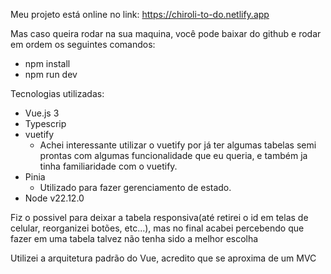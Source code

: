 Meu projeto está online no link:
https://chiroli-to-do.netlify.app

Mas caso queira rodar na sua maquina, você pode baixar do github e rodar em ordem os seguintes comandos:

- npm install
- npm run dev

Tecnologias utilizadas:

- Vue.js 3
- Typescrip
- vuetify
    - Achei interessante utilizar o vuetify por já ter algumas tabelas semi prontas com algumas funcionalidade que eu queria, e também ja tinha familiaridade com o vuetify.
- Pinia
    - Utilizado para fazer gerenciamento de estado.
- Node v22.12.0
  
Fiz o possivel para deixar a tabela responsiva(até retirei o id em telas de celular, reorganizei botões, etc...), mas no final acabei percebendo que fazer em uma tabela talvez não tenha sido a melhor escolha

Utilizei a arquitetura padrão do Vue, acredito que se aproxima de um MVC
